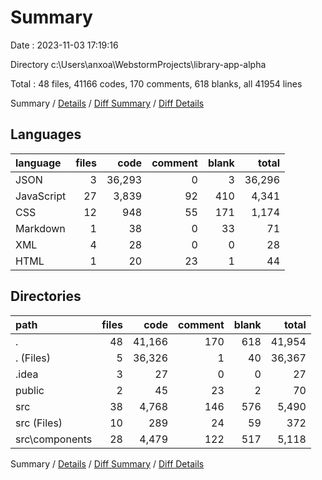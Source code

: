 # Summary

Date : 2023-11-03 17:19:16

Directory c:\\Users\\anxoa\\WebstormProjects\\library-app-alpha

Total : 48 files,  41166 codes, 170 comments, 618 blanks, all 41954 lines

Summary / [Details](details.md) / [Diff Summary](diff.md) / [Diff Details](diff-details.md)

## Languages
| language | files | code | comment | blank | total |
| :--- | ---: | ---: | ---: | ---: | ---: |
| JSON | 3 | 36,293 | 0 | 3 | 36,296 |
| JavaScript | 27 | 3,839 | 92 | 410 | 4,341 |
| CSS | 12 | 948 | 55 | 171 | 1,174 |
| Markdown | 1 | 38 | 0 | 33 | 71 |
| XML | 4 | 28 | 0 | 0 | 28 |
| HTML | 1 | 20 | 23 | 1 | 44 |

## Directories
| path | files | code | comment | blank | total |
| :--- | ---: | ---: | ---: | ---: | ---: |
| . | 48 | 41,166 | 170 | 618 | 41,954 |
| . (Files) | 5 | 36,326 | 1 | 40 | 36,367 |
| .idea | 3 | 27 | 0 | 0 | 27 |
| public | 2 | 45 | 23 | 2 | 70 |
| src | 38 | 4,768 | 146 | 576 | 5,490 |
| src (Files) | 10 | 289 | 24 | 59 | 372 |
| src\\components | 28 | 4,479 | 122 | 517 | 5,118 |

Summary / [Details](details.md) / [Diff Summary](diff.md) / [Diff Details](diff-details.md)